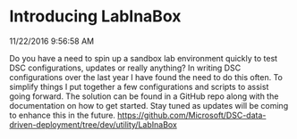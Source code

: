 # Introducing LabInaBox

11/22/2016 9:56:58 AM

Do you have a need to spin up a sandbox lab environment quickly to test DSC configurations, updates or really anything?  In writing DSC configurations over the last year I have found the need to do this often.  To simplify things I put together a few configurations and scripts to assist going forward.  The solution can be found in a GitHub repo along with the documentation on how to get started.  Stay tuned as updates will be coming to enhance this in the future.
https://github.com/Microsoft/DSC-data-driven-deployment/tree/dev/utility/LabInaBox

 


